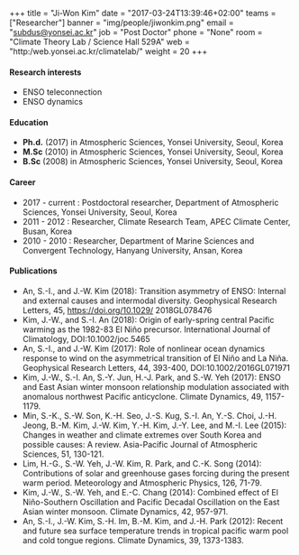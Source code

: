 ﻿+++
title = "Ji-Won Kim"
date = "2017-03-24T13:39:46+02:00"
teams = ["Researcher"]
banner = "img/people/jiwonkim.png"
email = "subdus@yonsei.ac.kr"
job = "Post Doctor"
phone = "None"
room = "Climate Theory Lab / Science Hall 529A"
web = "http:/web.yonsei.ac.kr/climatelab/"
weight = 20
+++

#### Research interests
+ ENSO teleconnection
+ ENSO dynamics

#### Education
+ **Ph.d.** (2017) in Atmospheric Sciences, Yonsei University, Seoul, Korea
+ **M.Sc** (2010) in Atmospheric Sciences, Yonsei University, Seoul, Korea
+ **B.Sc** (2008) in Atmospheric Sciences, Yonsei University, Seoul, Korea

#### Career
+ 2017 - current : Postdoctoral researcher, Department of Atmospheric Sciences, Yonsei University, Seoul, Korea
+ 2011 - 2012 : Researcher, Climate Research Team, APEC Climate Center, Busan, Korea
+ 2010 - 2010 : Researcher, Department of Marine Sciences and Convergent Technology, Hanyang University, Ansan, Korea

#### Publications
+ An, S.-I., and J.-W. Kim (2018): Transition asymmetry of ENSO: Internal and external causes and intermodal diversity. Geophysical Research Letters, 45, https://doi.org/10.1029/ 2018GL078476
+ Kim, J.-W., and S.-I. An (2018): Origin of early-spring central Pacific warming as the 1982-83 El Niño precursor. International Journal of Climatology, DOI:10.1002/joc.5465
+ An, S.-I., and J.-W. Kim (2017): Role of nonlinear ocean dynamics response to wind on the asymmetrical transition of El Niño and La Niña. Geophysical Research Letters, 44, 393-400, DOI:10.1002/2016GL071971
+ Kim, J.-W., S.-I. An, S.-Y. Jun, H.-J. Park, and S.-W. Yeh (2017): ENSO and East Asian winter monsoon relationship modulation associated with anomalous northwest Pacific anticyclone. Climate Dynamics, 49, 1157-1179.
+ Min, S.-K., S.-W. Son, K.-H. Seo, J.-S. Kug, S.-I. An, Y.-S. Choi, J.-H. Jeong, B.-M. Kim, J.-W. Kim, Y.-H. Kim, J.-Y. Lee, and M.-I. Lee (2015): Changes in weather and climate extremes over South Korea and possible causes: A review. Asia-Pacific Journal of Atmospheric Sciences, 51, 130-121.
+ Lim, H.-G., S.-W. Yeh, J.-W. Kim, R. Park, and C.-K. Song (2014): Contributions of solar and greenhouse gases forcing during the present warm period. Meteorology and Atmospheric Physics, 126, 71-79.
+ Kim, J.-W., S.-W. Yeh, and E.-C. Chang (2014): Combined effect of El Niño-Southern Oscillation and Pacific Decadal Oscillation on the East Asian winter monsoon. Climate Dynamics, 42, 957-971.
+ An, S.-I., J.-W. Kim, S.-H. Im, B.-M. Kim, and J.-H. Park (2012): Recent and future sea surface temperature trends in tropical pacific warm pool and cold tongue regions. Climate Dynamics, 39, 1373-1383.
